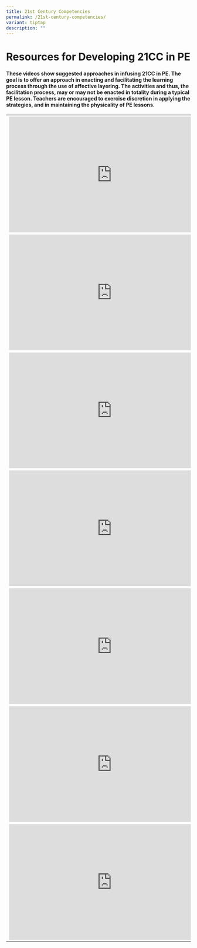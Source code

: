 ```yaml
---
title: 21st Century Competencies
permalink: /21st-century-competencies/
variant: tiptap
description: ""
---
```

<h1>Resources for Developing 21CC in PE</h1>
<h4>These videos show suggested approaches in infusing 21CC in PE. The goal is to offer an approach in enacting and facilitating the learning process through the use of affective layering. The activities and thus, the facilitation process, may or may not be enacted in totality during a typical PE lesson. Teachers are encouraged to exercise discretion in applying the strategies, and in maintaining the physicality of PE lessons.</h4>
<table style="minWidth: 50px">
<colgroup>
<col>
<col>
</colgroup>
<tbody>
<tr>
<th rowspan="1" colspan="1">
<div class="iframe-wrapper">
<iframe height="315" width="560" allowfullscreen="true" frameborder="0" src="https://www.youtube.com/embed/MbdUJeSRAZM?si=lloOPAH7CvaytwJR"></iframe>
</div>
</th>
<th rowspan="1" colspan="1">
<div class="iframe-wrapper">
<iframe height="315" width="560" allowfullscreen="true" frameborder="0" src="https://www.youtube.com/embed/muMLPsO8ZN8?si=rgc7KOoD934tgJOY"></iframe>
</div>
</th>
</tr>
<tr>
<td rowspan="1" colspan="1">
<div class="iframe-wrapper">
<iframe height="315" width="560" allowfullscreen="true" frameborder="0" src="https://www.youtube.com/embed/00P13ujw9Y8?si=amqLnhKqG1vnDEoa"></iframe>
</div>
</td>
<td rowspan="1" colspan="1">
<div class="iframe-wrapper">
<iframe height="315" width="560" allowfullscreen="true" frameborder="0" src="https://www.youtube.com/embed/zP4d7wovsOI?si=sjayls6Fz4P4u4Gy"></iframe>
</div>
</td>
</tr>
<tr>
<td rowspan="1" colspan="1">
<div class="iframe-wrapper">
<iframe height="315" width="560" allowfullscreen="true" frameborder="0" src="https://www.youtube.com/embed/OOxCD5u5vsI?si=s5kUOAba0f3Tnrkg"></iframe>
</div>
</td>
<td rowspan="1" colspan="1">
<div class="iframe-wrapper">
<iframe height="315" width="560" allowfullscreen="true" frameborder="0" src="https://www.youtube.com/embed/RE-NbMFxOMk?si=hcKD7fLI6Ogs3rbj"></iframe>
</div>
</td>
</tr>
<tr>
<td rowspan="1" colspan="1">
<div class="iframe-wrapper">
<iframe height="315" width="560" allowfullscreen="true" frameborder="0" src="https://www.youtube.com/embed/ZOgQxwcywME?si=ZKxbBVbXI0JSYIYc"></iframe>
</div>
</td>
<td rowspan="1" colspan="1">
<div class="iframe-wrapper">
<iframe height="315" width="560" allowfullscreen="true" frameborder="0" src="https://www.youtube.com/embed/ZrSzAY32Gdw?si=x-T4_2l0_4K0L1yM"></iframe>
</div>
</td>
</tr>
<tr>
<td rowspan="1" colspan="1">
<div class="iframe-wrapper">
<iframe height="315" width="560" allowfullscreen="true" frameborder="0" src="https://www.youtube.com/embed/bb0kIrfUEx4?si=IJJI6AtqSRhi_Z6Y"></iframe>
</div>
</td>
<td rowspan="1" colspan="1">
<div class="iframe-wrapper">
<iframe height="315" width="560" allowfullscreen="true" frameborder="0" src="https://www.youtube.com/embed/dNe6uF-tAls?si=TjGxYG_BppiUGzWY"></iframe>
</div>
</td>
</tr>
<tr>
<td rowspan="1" colspan="1">
<div class="iframe-wrapper">
<iframe height="315" width="560" allowfullscreen="true" frameborder="0" src="https://www.youtube.com/embed/dNe6uF-tAls?si=Q83bcAouv5f5gpTU"></iframe>
</div>
</td>
<td rowspan="1" colspan="1">
<div class="iframe-wrapper">
<iframe height="315" width="560" allowfullscreen="true" frameborder="0" src="https://www.youtube.com/embed/sjGsg3OQszo?si=oG6WFVUNPRfCXpr2"></iframe>
</div>
</td>
</tr>
<tr>
<td rowspan="1" colspan="1">
<div class="iframe-wrapper">
<iframe height="315" width="560" allowfullscreen="true" frameborder="0" src="https://www.youtube.com/embed/yaMeReioUfo?si=LANFZ40hOHHhihrh"></iframe>
</div>
</td>
<td rowspan="1" colspan="1">
<p></p>
</td>
</tr>
</tbody>
</table>
<p></p>